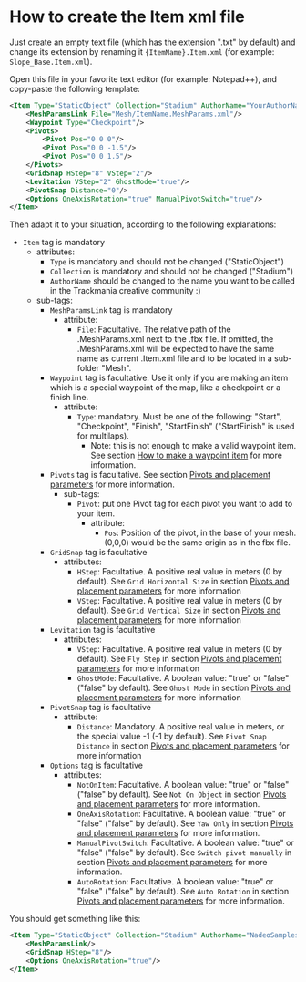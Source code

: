 # How to create the Item xml file

Just create an empty text file (which has the extension ".txt" by default) and change its extension by renaming it `{ItemName}.Item.xml` (for example: `Slope_Base.Item.xml`).

Open this file in your favorite text editor (for example: Notepad++), and copy-paste the following template:

```xml
<Item Type="StaticObject" Collection="Stadium" AuthorName="YourAuthorName">
	<MeshParamsLink File="Mesh/ItemName.MeshParams.xml"/>
	<Waypoint Type="Checkpoint"/>
	<Pivots>
		<Pivot Pos="0 0 0"/>
		<Pivot Pos="0 0 -1.5"/>
		<Pivot Pos="0 0 1.5"/>
	</Pivots>
	<GridSnap HStep="8" VStep="2"/>
	<Levitation VStep="2" GhostMode="true"/>
	<PivotSnap Distance="0"/>
	<Options OneAxisRotation="true" ManualPivotSwitch="true"/>
</Item>
```

Then adapt it to your situation, according to the following explanations:

- `Item` tag is mandatory
	- attributes:
		- `Type` is mandatory and should not be changed ("StaticObject")
		- `Collection` is mandatory and should not be changed ("Stadium")
		- `AuthorName` should be changed to the name you want to be called in the Trackmania creative community :)
	- sub-tags:
		- `MeshParamsLink` tag is mandatory
			- attribute:
				- `File`: Facultative. The relative path of the .MeshParams.xml next to the .fbx file. If omitted, the .MeshParams.xml will be expected to have the same name as current .Item.xml file and to be located in a sub-folder "Mesh".
		- `Waypoint` tag is facultative. Use it only if you are making an item which is a special waypoint of the map, like a checkpoint or a finish line.
			- attribute:
				- `Type`: mandatory. Must be one of the following: "Start", "Checkpoint", "Finish", "StartFinish" ("StartFinish" is used for multilaps).
					- Note: this is not enough to make a valid waypoint item. See section [How to make a waypoint item] for more information.
		- `Pivots` tag is facultative. See section [Pivots and placement parameters] for more information.
			- sub-tags:
				- `Pivot`: put one Pivot tag for each pivot you want to add to your item.
					- attribute:
						- `Pos`: Position of the pivot, in the base of your mesh. (0,0,0) would be the same origin as in the fbx file.
		- `GridSnap` tag is facultative
			- attributes:
				- `HStep`: Facultative. A positive real value in meters (0 by default). See `Grid Horizontal Size` in section [Pivots and placement parameters] for more information
				- `VStep`: Facultative. A positive real value in meters (0 by default). See `Grid Vertical Size` in section [Pivots and placement parameters] for more information
		- `Levitation` tag is facultative
			- attributes:
				- `VStep`: Facultative. A positive real value in meters (0 by default). See `Fly Step` in section [Pivots and placement parameters] for more information
				- `GhostMode`: Facultative. A boolean value: "true" or "false" ("false" by default). See `Ghost Mode` in section [Pivots and placement parameters] for more information
		- `PivotSnap` tag is facultative
			- attribute:
				- `Distance`: Mandatory. A positive real value in meters, or the special value -1 (-1 by default). See `Pivot Snap Distance` in section [Pivots and placement parameters] for more information
		- `Options` tag is facultative
			- attributes:
				- `NotOnItem`: Facultative. A boolean value: "true" or "false" ("false" by default). See `Not On Object` in section [Pivots and placement parameters] for more information.
				- `OneAxisRotation`: Facultative. A boolean value: "true" or "false" ("false" by default).  See `Yaw Only` in section [Pivots and placement parameters] for more information.
				- `ManualPivotSwitch`: Facultative. A boolean value: "true" or "false" ("false" by default). See `Switch pivot manually` in section [Pivots and placement parameters] for more information.
				- `AutoRotation`: Facultative. A boolean value: "true" or "false" ("false" by default). See `Auto Rotation` in section [Pivots and placement parameters] for more information.

You should get something like this:

```xml
<Item Type="StaticObject" Collection="Stadium" AuthorName="NadeoSamples">
	<MeshParamsLink/>
	<GridSnap HStep="8"/>
	<Options OneAxisRotation="true"/>
</Item>
```

[How to make a waypoint item]: ../07-how-to-make-a-waypoint-item/
[Pivots and placement parameters]: ../08-pivots-and-placement-parameters/